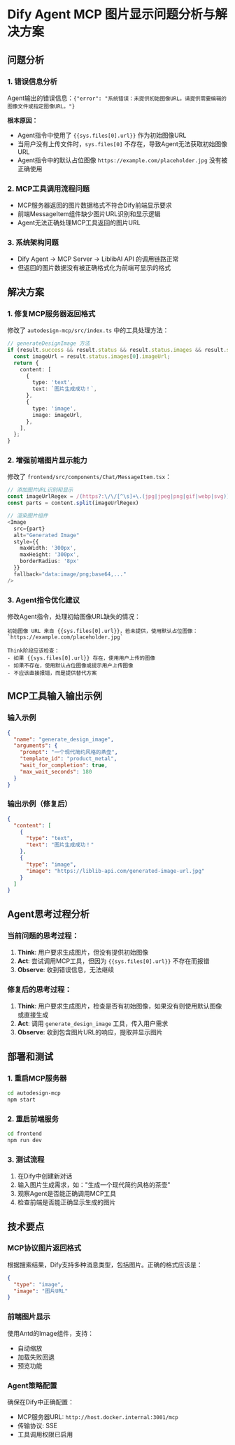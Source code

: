 # Dify Agent MCP 图片显示问题分析与解决方案

## 问题分析

### 1. 错误信息分析
Agent输出的错误信息：`{"error": "系统错误：未提供初始图像URL。请提供需要编辑的图像文件或指定图像URL。"}`

**根本原因：**
- Agent指令中使用了 `{{sys.files[0].url}}` 作为初始图像URL
- 当用户没有上传文件时，`sys.files[0]` 不存在，导致Agent无法获取初始图像URL
- Agent指令中的默认占位图像 `https://example.com/placeholder.jpg` 没有被正确使用

### 2. MCP工具调用流程问题
- MCP服务器返回的图片数据格式不符合Dify前端显示要求
- 前端MessageItem组件缺少图片URL识别和显示逻辑
- Agent无法正确处理MCP工具返回的图片URL

### 3. 系统架构问题
- Dify Agent → MCP Server → LiblibAI API 的调用链路正常
- 但返回的图片数据没有被正确格式化为前端可显示的格式

## 解决方案

### 1. 修复MCP服务器返回格式

修改了 `autodesign-mcp/src/index.ts` 中的工具处理方法：

```typescript
// generateDesignImage 方法
if (result.success && result.status && result.status.images && result.status.images.length > 0) {
  const imageUrl = result.status.images[0].imageUrl;
  return {
    content: [
      {
        type: 'text',
        text: `图片生成成功！`,
      },
      {
        type: 'image',
        image: imageUrl,
      },
    ],
  };
}
```

### 2. 增强前端图片显示能力

修改了 `frontend/src/components/Chat/MessageItem.tsx`：

```typescript
// 添加图片URL识别和显示
const imageUrlRegex = /(https?:\/\/[^\s]+\.(jpg|jpeg|png|gif|webp|svg))/gi
const parts = content.split(imageUrlRegex)

// 渲染图片组件
<Image
  src={part}
  alt="Generated Image"
  style={{ 
    maxWidth: '300px', 
    maxHeight: '300px',
    borderRadius: '8px'
  }}
  fallback="data:image/png;base64,..."
/>
```

### 3. Agent指令优化建议

修改Agent指令，处理初始图像URL缺失的情况：

```
初始图像 URL 来自 {{sys.files[0].url}}，若未提供，使用默认占位图像：`https://example.com/placeholder.jpg`

Think阶段应该检查：
- 如果 {{sys.files[0].url}} 存在，使用用户上传的图像
- 如果不存在，使用默认占位图像或提示用户上传图像
- 不应该直接报错，而是提供替代方案
```

## MCP工具输入输出示例

### 输入示例
```json
{
  "name": "generate_design_image",
  "arguments": {
    "prompt": "一个现代简约风格的茶壶",
    "template_id": "product_metal",
    "wait_for_completion": true,
    "max_wait_seconds": 180
  }
}
```

### 输出示例（修复后）
```json
{
  "content": [
    {
      "type": "text",
      "text": "图片生成成功！"
    },
    {
      "type": "image",
      "image": "https://liblib-api.com/generated-image-url.jpg"
    }
  ]
}
```

## Agent思考过程分析

### 当前问题的思考过程：
1. **Think**: 用户要求生成图片，但没有提供初始图像
2. **Act**: 尝试调用MCP工具，但因为 `{{sys.files[0].url}}` 不存在而报错
3. **Observe**: 收到错误信息，无法继续

### 修复后的思考过程：
1. **Think**: 用户要求生成图片，检查是否有初始图像，如果没有则使用默认图像或直接生成
2. **Act**: 调用 `generate_design_image` 工具，传入用户需求
3. **Observe**: 收到包含图片URL的响应，提取并显示图片

## 部署和测试

### 1. 重启MCP服务器
```bash
cd autodesign-mcp
npm start
```

### 2. 重启前端服务
```bash
cd frontend
npm run dev
```

### 3. 测试流程
1. 在Dify中创建新对话
2. 输入图片生成需求，如："生成一个现代简约风格的茶壶"
3. 观察Agent是否能正确调用MCP工具
4. 检查前端是否能正确显示生成的图片

## 技术要点

### MCP协议图片返回格式
根据搜索结果，Dify支持多种消息类型，包括图片。正确的格式应该是：
```json
{
  "type": "image",
  "image": "图片URL"
}
```

### 前端图片显示
使用Antd的Image组件，支持：
- 自动缩放
- 加载失败回退
- 预览功能

### Agent策略配置
确保在Dify中正确配置：
- MCP服务器URL: `http://host.docker.internal:3001/mcp`
- 传输协议: SSE
- 工具调用权限已启用